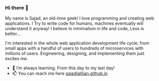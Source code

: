 ### Hi there 👋

My name is Sajad, an old-time geek! I love programming and creating web applications. I Try to write code for humans, machines eventually will understand it anyway! I believe in minimalism in life and code, Less is better...

I'm interested in the whole web application development life cycle; from small apps with a handful of users to hundreds of microservices with millions of users. Engineering, designing, and implementing them just excites me.

- 🌱 I’m always learning. From this day to my last day!
- 📫 You can reach me here [sajadjalilian.github.io](http://sajadjalilian.github.io/)
